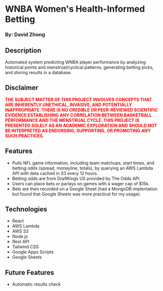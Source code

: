 # WNBA Women's Health-Informed Betting
### By: David Zhong

## Description
Automated system predicting WNBA player performance by analyzing historical points and menstrual/cyclical patterns, generating betting picks, and storing results in a database.

## Disclaimer
<span style="color:red; font-weight:bold">
THE SUBJECT MATTER OF THIS PROJECT INVOLVES CONCEPTS THAT ARE INHERENTLY UNETHICAL, INVASIVE, AND POTENTIALLY INAPPROPRIATE.  
THERE IS NO CREDIBLE OR PEER-REVIEWED SCIENTIFIC EVIDENCE ESTABLISHING ANY CORRELATION BETWEEN BASKETBALL PERFORMANCE AND THE MENSTRUAL CYCLE.  
THIS PROJECT IS PRESENTED SOLELY AS AN ACADEMIC EXPLORATION AND SHOULD NOT BE INTERPRETED AS ENDORSING, SUPPORTING, OR PROMOTING ANY SUCH PRACTICES.
</span>

## Features
- Pulls NFL game information, including team matchups, start times, and betting odds (spread, moneyline, totals), by querying an AWS Lambda API with data cached in S3 every 12 hours.
- Betting odds are from DraftKings US provided by The Odds API.
- Users can place bets or parlays on games with a wager cap of $15k.
- Bets are then recorded on a Google Sheet (had a MongoDB implentation but found that Google Sheets was more practical for my usage).

## Technologies
- React
- AWS Lambda
- AWS S3
- Node.js
- Rest API
- Tailwind CSS
- Google Apps Scripts
- Google Sheets

## Future Features
- Automatic results check
